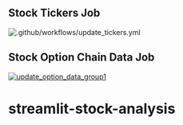 ## Stock Tickers Job
![.github/workflows/update_tickers.yml](https://github.com/lawson-roberts/streamlit-stock-analysis/actions/workflows/update_tickers.yml/badge.svg)

## Stock Option Chain Data Job
[![update_option_data_group1](https://github.com/lawson-roberts/streamlit-stock-analysis/actions/workflows/update_option_data_group1.yml/badge.svg)](https://github.com/lawson-roberts/streamlit-stock-analysis/actions/workflows/update_option_data_group1.yml)

# streamlit-stock-analysis
